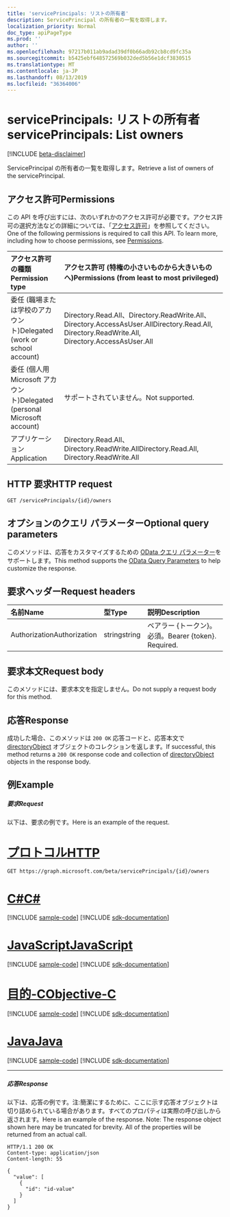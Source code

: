 ```yaml
---
title: 'servicePrincipals: リストの所有者'
description: ServicePrincipal の所有者の一覧を取得します。
localization_priority: Normal
doc_type: apiPageType
ms.prod: ''
author: ''
ms.openlocfilehash: 97217b011ab9adad39df0b66adb92cb8cd9fc35a
ms.sourcegitcommit: b5425ebf648572569b032ded5b56e1dcf3830515
ms.translationtype: MT
ms.contentlocale: ja-JP
ms.lasthandoff: 08/13/2019
ms.locfileid: "36364006"
---
```

# <a name="serviceprincipals-list-owners"></a><span data-ttu-id="e701f-103">servicePrincipals: リストの所有者</span><span class="sxs-lookup"><span data-stu-id="e701f-103">servicePrincipals: List owners</span></span>

[!INCLUDE [beta-disclaimer](../../includes/beta-disclaimer.md)]

<span data-ttu-id="e701f-104">ServicePrincipal の所有者の一覧を取得します。</span><span class="sxs-lookup"><span data-stu-id="e701f-104">Retrieve a list of owners of the servicePrincipal.</span></span>

## <a name="permissions"></a><span data-ttu-id="e701f-105">アクセス許可</span><span class="sxs-lookup"><span data-stu-id="e701f-105">Permissions</span></span>
<span data-ttu-id="e701f-p101">この API を呼び出すには、次のいずれかのアクセス許可が必要です。アクセス許可の選択方法などの詳細については、「[アクセス許可](/graph/permissions-reference)」を参照してください。</span><span class="sxs-lookup"><span data-stu-id="e701f-p101">One of the following permissions is required to call this API. To learn more, including how to choose permissions, see [Permissions](/graph/permissions-reference).</span></span>

|<span data-ttu-id="e701f-108">アクセス許可の種類</span><span class="sxs-lookup"><span data-stu-id="e701f-108">Permission type</span></span>      | <span data-ttu-id="e701f-109">アクセス許可 (特権の小さいものから大きいものへ)</span><span class="sxs-lookup"><span data-stu-id="e701f-109">Permissions (from least to most privileged)</span></span>              |
|:--------------------|:---------------------------------------------------------|
|<span data-ttu-id="e701f-110">委任 (職場または学校のアカウント)</span><span class="sxs-lookup"><span data-stu-id="e701f-110">Delegated (work or school account)</span></span> | <span data-ttu-id="e701f-111">Directory.Read.All、Directory.ReadWrite.All、Directory.AccessAsUser.All</span><span class="sxs-lookup"><span data-stu-id="e701f-111">Directory.Read.All, Directory.ReadWrite.All, Directory.AccessAsUser.All</span></span>    |
|<span data-ttu-id="e701f-112">委任 (個人用 Microsoft アカウント)</span><span class="sxs-lookup"><span data-stu-id="e701f-112">Delegated (personal Microsoft account)</span></span> | <span data-ttu-id="e701f-113">サポートされていません。</span><span class="sxs-lookup"><span data-stu-id="e701f-113">Not supported.</span></span>    |
|<span data-ttu-id="e701f-114">アプリケーション</span><span class="sxs-lookup"><span data-stu-id="e701f-114">Application</span></span> | <span data-ttu-id="e701f-115">Directory.Read.All、Directory.ReadWrite.All</span><span class="sxs-lookup"><span data-stu-id="e701f-115">Directory.Read.All, Directory.ReadWrite.All</span></span> |

## <a name="http-request"></a><span data-ttu-id="e701f-116">HTTP 要求</span><span class="sxs-lookup"><span data-stu-id="e701f-116">HTTP request</span></span>
<!-- { "blockType": "ignored" } -->
```http
GET /servicePrincipals/{id}/owners
```
## <a name="optional-query-parameters"></a><span data-ttu-id="e701f-117">オプションのクエリ パラメーター</span><span class="sxs-lookup"><span data-stu-id="e701f-117">Optional query parameters</span></span>
<span data-ttu-id="e701f-118">このメソッドは、応答をカスタマイズするための [OData クエリ パラメーター](https://developer.microsoft.com/graph/docs/concepts/query_parameters)をサポートします。</span><span class="sxs-lookup"><span data-stu-id="e701f-118">This method supports the [OData Query Parameters](https://developer.microsoft.com/graph/docs/concepts/query_parameters) to help customize the response.</span></span>

## <a name="request-headers"></a><span data-ttu-id="e701f-119">要求ヘッダー</span><span class="sxs-lookup"><span data-stu-id="e701f-119">Request headers</span></span>
| <span data-ttu-id="e701f-120">名前</span><span class="sxs-lookup"><span data-stu-id="e701f-120">Name</span></span>       | <span data-ttu-id="e701f-121">型</span><span class="sxs-lookup"><span data-stu-id="e701f-121">Type</span></span> | <span data-ttu-id="e701f-122">説明</span><span class="sxs-lookup"><span data-stu-id="e701f-122">Description</span></span>|
|:-----------|:------|:----------|
| <span data-ttu-id="e701f-123">Authorization</span><span class="sxs-lookup"><span data-stu-id="e701f-123">Authorization</span></span>  | <span data-ttu-id="e701f-124">string</span><span class="sxs-lookup"><span data-stu-id="e701f-124">string</span></span>  | <span data-ttu-id="e701f-p102">ベアラー {トークン}。必須。</span><span class="sxs-lookup"><span data-stu-id="e701f-p102">Bearer {token}. Required.</span></span> |

## <a name="request-body"></a><span data-ttu-id="e701f-127">要求本文</span><span class="sxs-lookup"><span data-stu-id="e701f-127">Request body</span></span>
<span data-ttu-id="e701f-128">このメソッドには、要求本文を指定しません。</span><span class="sxs-lookup"><span data-stu-id="e701f-128">Do not supply a request body for this method.</span></span>

## <a name="response"></a><span data-ttu-id="e701f-129">応答</span><span class="sxs-lookup"><span data-stu-id="e701f-129">Response</span></span>

<span data-ttu-id="e701f-130">成功した場合、このメソッドは `200 OK` 応答コードと、応答本文で [directoryObject](../resources/directoryobject.md) オブジェクトのコレクションを返します。</span><span class="sxs-lookup"><span data-stu-id="e701f-130">If successful, this method returns a `200 OK` response code and collection of [directoryObject](../resources/directoryobject.md) objects in the response body.</span></span>
## <a name="example"></a><span data-ttu-id="e701f-131">例</span><span class="sxs-lookup"><span data-stu-id="e701f-131">Example</span></span>
##### <a name="request"></a><span data-ttu-id="e701f-132">要求</span><span class="sxs-lookup"><span data-stu-id="e701f-132">Request</span></span>
<span data-ttu-id="e701f-133">以下は、要求の例です。</span><span class="sxs-lookup"><span data-stu-id="e701f-133">Here is an example of the request.</span></span>

# <a name="httptabhttp"></a>[<span data-ttu-id="e701f-134">プロトコル</span><span class="sxs-lookup"><span data-stu-id="e701f-134">HTTP</span></span>](#tab/http)
<!-- {
  "blockType": "request",
  "name": "serviceprincipal_get_owners"
}-->
```http
GET https://graph.microsoft.com/beta/servicePrincipals/{id}/owners
```
# <a name="ctabcsharp"></a>[<span data-ttu-id="e701f-135">C#</span><span class="sxs-lookup"><span data-stu-id="e701f-135">C#</span></span>](#tab/csharp)
[!INCLUDE [sample-code](../includes/snippets/csharp/serviceprincipal-get-owners-csharp-snippets.md)]
[!INCLUDE [sdk-documentation](../includes/snippets/snippets-sdk-documentation-link.md)]

# <a name="javascripttabjavascript"></a>[<span data-ttu-id="e701f-136">JavaScript</span><span class="sxs-lookup"><span data-stu-id="e701f-136">JavaScript</span></span>](#tab/javascript)
[!INCLUDE [sample-code](../includes/snippets/javascript/serviceprincipal-get-owners-javascript-snippets.md)]
[!INCLUDE [sdk-documentation](../includes/snippets/snippets-sdk-documentation-link.md)]

# <a name="objective-ctabobjc"></a>[<span data-ttu-id="e701f-137">目的-C</span><span class="sxs-lookup"><span data-stu-id="e701f-137">Objective-C</span></span>](#tab/objc)
[!INCLUDE [sample-code](../includes/snippets/objc/serviceprincipal-get-owners-objc-snippets.md)]
[!INCLUDE [sdk-documentation](../includes/snippets/snippets-sdk-documentation-link.md)]

# <a name="javatabjava"></a>[<span data-ttu-id="e701f-138">Java</span><span class="sxs-lookup"><span data-stu-id="e701f-138">Java</span></span>](#tab/java)
[!INCLUDE [sample-code](../includes/snippets/java/serviceprincipal-get-owners-java-snippets.md)]
[!INCLUDE [sdk-documentation](../includes/snippets/snippets-sdk-documentation-link.md)]

---

##### <a name="response"></a><span data-ttu-id="e701f-139">応答</span><span class="sxs-lookup"><span data-stu-id="e701f-139">Response</span></span>
<span data-ttu-id="e701f-p103">以下は、応答の例です。注:簡潔にするために、ここに示す応答オブジェクトは切り詰められている場合があります。すべてのプロパティは実際の呼び出しから返されます。</span><span class="sxs-lookup"><span data-stu-id="e701f-p103">Here is an example of the response. Note: The response object shown here may be truncated for brevity. All of the properties will be returned from an actual call.</span></span>
<!-- {
  "blockType": "response",
  "truncated": true,
  "@odata.type": "microsoft.graph.directoryObject",
  "isCollection": true
} -->
```http
HTTP/1.1 200 OK
Content-type: application/json
Content-length: 55

{
  "value": [
    {
      "id": "id-value"
    }
  ]
}
```

<!-- uuid: 8fcb5dbc-d5aa-4681-8e31-b001d5168d79
2015-10-25 14:57:30 UTC -->
<!--
{
  "type": "#page.annotation",
  "description": "List owners",
  "keywords": "",
  "section": "documentation",
  "tocPath": "",
  "suppressions": [
  ]
}
-->
